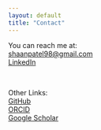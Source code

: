 ```yaml
---
layout: default
title: "Contact"
---
```


You can reach me at:  
[shaanpatel98@gmail.com](mailto:shaanpatel98@gmail.com)    
[LinkedIn](https://www.linkedin.com/in/shaan-d-patel/)    
<p>&nbsp;</p>

Other Links:  
[GitHub](https://github.com/shaandpatel)    
[ORCID](https://orcid.org/0000-0003-3920-7853)      
[Google Scholar](https://scholar.google.com/citations?user=g4c08moAAAAJ&hl=en&oi=ao)  
